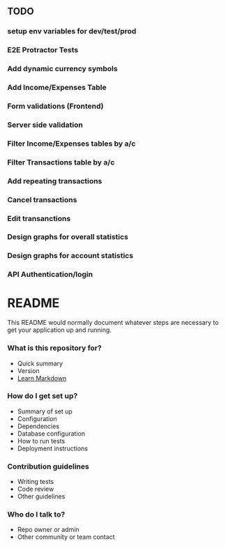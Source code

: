## TODO ##

### setup env variables for dev/test/prod ###
### E2E Protractor Tests ###
### Add dynamic currency symbols ###
### Add Income/Expenses Table ###
### Form validations (Frontend) ###
### Server side validation ###
### Filter Income/Expenses tables by a/c ###
### Filter Transactions table by a/c ###
### Add repeating transactions ###
### Cancel transactions ###
### Edit transanctions ###
### Design graphs for overall statistics ###
### Design graphs for account statistics ###
### API Authentication/login ###

# README #

This README would normally document whatever steps are necessary to get your application up and running.

### What is this repository for? ###

* Quick summary
* Version
* [Learn Markdown](https://bitbucket.org/tutorials/markdowndemo)

### How do I get set up? ###

* Summary of set up
* Configuration
* Dependencies
* Database configuration
* How to run tests
* Deployment instructions

### Contribution guidelines ###

* Writing tests
* Code review
* Other guidelines

### Who do I talk to? ###

* Repo owner or admin
* Other community or team contact